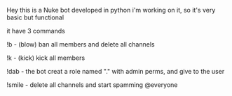Hey
this is a Nuke bot developed in python
i'm working on it, so it's very basic but functional

it have 3 commands

!b - (blow) ban all members and delete all channels

!k - (kick) kick all members

!dab - the bot creat a role named "." with admin perms, and give to the user

!smile - delete all channels and start spamming @everyone
